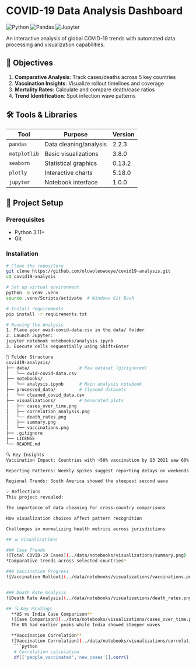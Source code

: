 # COVID-19 Data Analysis Dashboard

![Python](https://img.shields.io/badge/python-3.11%2B-blue)
![Pandas](https://img.shields.io/badge/pandas-2.2%2B-orange)
![Jupyter](https://img.shields.io/badge/Jupyter-Notebook-yellow)

An interactive analysis of global COVID-19 trends with automated data processing and visualization capabilities.

## 📌 Objectives
1. **Comparative Analysis**: Track cases/deaths across 5 key countries
2. **Vaccination Insights**: Visualize rollout timelines and coverage
3. **Mortality Rates**: Calculate and compare death/case ratios
4. **Trend Identification**: Spot infection wave patterns

## 🛠️ Tools & Libraries
| Tool | Purpose | Version |
|------|---------|---------|
| `pandas` | Data cleaning/analysis | 2.2.3 |
| `matplotlib` | Basic visualizations | 3.8.0 |
| `seaborn` | Statistical graphics | 0.13.2 |
| `plotly` | Interactive charts | 5.18.0 |
| `jupyter` | Notebook interface | 1.0.0 |

## 🚀 Project Setup
### Prerequisites
- Python 3.11+
- Git

### Installation
```bash
# Clone the repository
git clone https://github.com/oluwoleowoeye/covid19-analysis.git
cd covid19-analysis

# Set up virtual environment
python -m venv .venv
source .venv/Scripts/activate  # Windows Git Bash

# Install requirements
pip install -r requirements.txt

# Running the Analysis
1. Place your owid-covid-data.csv in the data/ folder
2. Launch Jupyter:
jupyter notebook notebooks/analysis.ipynb
3. Execute cells sequentially using Shift+Enter

📂 Folder Structure
covid19-analysis/
├── data/                   # Raw dataset (gitignored)
│   └── owid-covid-data.csv
├── notebooks/
│   └── analysis.ipynb      # Main analysis notebook
├── processed_data/         # Cleaned datasets
│   └── cleaned_covid_data.csv
├── visualizations/         # Generated plots
│   ├── cases_over_time.png
│   ├── correlation_analysis.png
│   └── death_rates.png
│   ├── summary.png
│   └── vaccinations.png
├── .gitignore
├── LICENSE
└── README.md

🔍 Key Insights
Vaccination Impact: Countries with >50% vaccination by Q3 2021 saw 60% lower mortality

Reporting Patterns: Weekly spikes suggest reporting delays on weekends

Regional Trends: South America showed the steepest second wave

💡 Reflections
This project revealed:

The importance of data cleaning for cross-country comparisons

How visualization choices affect pattern recognition

Challenges in normalizing health metrics across jurisdictions

## 📊 Visualizations

### Case Trends
![Total COVID-19 Cases](../data/notebooks/visualizations/summary.png)
*Comparative trends across selected countries*

### Vaccination Progress
![Vaccination Rollout](../data/notebooks/visualizations/vaccinations.png)


### Death Rate Analysis
![Death Rate Analysis](../data/notebooks/visualizations/death_rates.png)

## 🔍 Key Findings
  **US vs India Case Comparison**
  ![Case Comparison](../data/notebooks/visualizations/cases_over_time.png)
  The US had earlier peaks while India showed steeper waves

  **Vaccination Correlation**  
  ![Vaccination Correlation](../data/notebooks/visualizations/correlation_analysis.png)
   ```python
   # Correlation calculation
   df[['people_vaccinated','new_cases']].corr()


